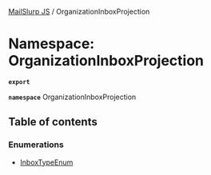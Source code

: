 [MailSlurp JS](../README.md) / OrganizationInboxProjection

# Namespace: OrganizationInboxProjection

**`export`**

**`namespace`** OrganizationInboxProjection

## Table of contents

### Enumerations

- [InboxTypeEnum](../enums/OrganizationInboxProjection.InboxTypeEnum.md)

